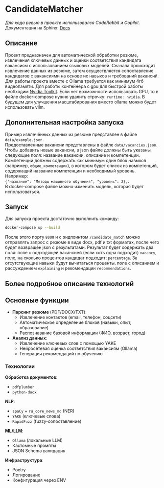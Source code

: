 # CandidateMatcher
*Для кода ревью в проекте использовался CodeRabbit и Copilot.*
Документация на Sphinx: [Docs](https://candidatematcher.readthedocs.io/ru/latest/)
## Описание
Проект предназначен для автоматической обработки резюме, извлечения ключевых данных и
оценки соответствия кандидата вакансиям с использованием языковых моделей.
Сначала происходит извлечение данных из резюме, затем осуществляется
сопоставление кандидатов с вакансиями на основе их навыков и требований вакансий. Для работы
проекта вместе с Ollama требуется как минимум 4гб видеопамяти. Для работы
контейнера с gpu для быстрой работы необходим [Nvidia Toolkit](https://developer.nvidia.com/cuda-toolkit). Если
нет возможности использовать GPU, то в файле docker-compose нужно удалить строчку:
`runtime: nvidia`.
В будущем для улучшения масштабирования вместо ollama можно будет использовать vllm.

## Дополнительная настройка запуска
Пример извлечённых данных из резюме представлен в файле `data/example.json`. \
Предоставленные вакансии представлены в файле `data/vacancies.json`. \
Чтобы добавить новые вакансии, в json файле должны быть указаны следующие поля: название вакансии, описание и компетенции.
Компетенции должны содержать как минимум один блок навыков (например, `общие_компетенции`),
в котором будет список из компетенций, содержащий название компетенции и необходимый уровень. Например: \
`{"название": "Методы машинного обучения", "уровень": 2},`. \
В docker-compose файле можно изменить модель, которая будет использоваться.
## Запуск
Для запуска проекта достаточно выполнить команду:
```bash
docker-compose up --build
```
После этого порту `8000` и с эндпоинтом `/candidate_match` можно отправлять запрос с
резюме в виде docx, pdf и txt форматах, после чего будет возвращён
json с результатами. Результат будет содержать два поля: поле с подходящей
вакансией (если хоть одна подходит) `vacancy`, поле, на сколько процентов
кандидат подходит: `percentage`. За отсутствующие навыки будут вычитаться проценты.
поле с описанием и рассуждением `explaining` и рекомендации `recommendations`.

## Более подробное описание технологий

## Основные функции
- **Парсинг резюме** (PDF/DOCX/TXT):
  - Извлечение контактов (email, телефон, соцсети)
  - Автоматическое определение блоков (навыки, опыт, образование)
  - Распознавание базовой информации (ФИО, возраст, город)
- **Анализ данных**:
  - Извлечение ключевых слов с помощью YAKE
  - Нейросетевая оценка соответствия вакансиям (Ollama)
  - Генерация рекомендаций по обучению

### Технологии
**Обработка документов**:
- `pdfplumber`
- `python-docx`

**NLP**:
- `spaCy` + `ru_core_news_md` (NER)
- `YAKE` (ключевые слова)
- `RapidFuzz` (fuzzy-сопоставление)

**ML/LLM**:
- `Ollama` (локальные LLM)
- Кастомные промпты
- JSON Schema валидация

**Инфраструктура**:
- Poetry
- Логирование
- Конфигурация через ENV
